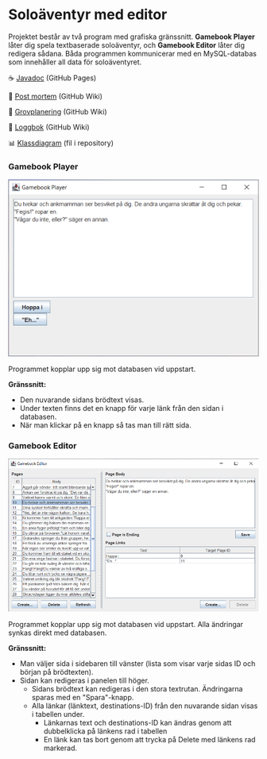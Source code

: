 # Soloäventyr med editor

Projektet består av två program med grafiska gränssnitt. **Gamebook Player** låter dig spela textbaserade soloäventyr, och **Gamebook Editor** låter dig redigera sådana. Båda programmen kommunicerar med en MySQL-databas som innehåller all data för soloäventyret.

☕ [Javadoc](https://marcusbillman.github.io/prg2-gamebook) (GitHub Pages)

📑 [Post mortem](https://github.com/marcusbillman/prg2-gamebook/wiki/Post-mortem) (GitHub Wiki)

📑 [Grovplanering](https://github.com/marcusbillman/prg2-gamebook/wiki/Grovplanering) (GitHub Wiki)

📑 [Loggbok](https://github.com/marcusbillman/prg2-gamebook/wiki/Loggbok) (GitHub Wiki)

📊 [Klassdiagram](https://raw.githubusercontent.com/marcusbillman/prg2-gamebook/main/class-diagram.png) (fil i repository)

### Gamebook Player

![Gamebook Player Screenshot](https://raw.githubusercontent.com/marcusbillman/prg2-gamebook/main/gamebook-player.png)

Programmet kopplar upp sig mot databasen vid uppstart.

**Gränssnitt:**
- Den nuvarande sidans brödtext visas. 
- Under texten finns det en knapp för varje länk från den sidan i databasen.
- När man klickar på en knapp så tas man till rätt sida.

### Gamebook Editor

![Gamebook Player Screenshot](https://raw.githubusercontent.com/marcusbillman/prg2-gamebook/main/gamebook-editor.png)

Programmet kopplar upp sig mot databasen vid uppstart. Alla ändringar synkas direkt med databasen.

**Gränssnitt:**
- Man väljer sida i sidebaren till vänster (lista som visar varje sidas ID och början på brödtexten).
- Sidan kan redigeras i panelen till höger.
  - Sidans brödtext kan redigeras i den stora textrutan. Ändringarna sparas med en "Spara"-knapp.
  - Alla länkar (länktext, destinations-ID) från den nuvarande sidan visas i tabellen under.
    - Länkarnas text och destinations-ID kan ändras genom att dubbelklicka på länkens rad i tabellen
    - En länk kan tas bort genom att trycka på Delete med länkens rad markerad.
